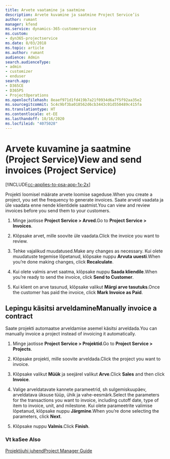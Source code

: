 ```yaml
---
title: Arvete vaatamine ja saatmine
description: Arvete kuvamine ja saatmine Project Service’is
author: rumant
manager: kfend
ms.service: dynamics-365-customerservice
ms.custom:
- dyn365-projectservice
ms.date: 8/03/2018
ms.topic: article
ms.author: rumant
audience: Admin
search.audienceType:
- admin
- customizer
- enduser
search.app:
- D365CE
- D365PS
- ProjectOperations
ms.openlocfilehash: 8eaef971d1fd419b7a21f0934d6a7f5f92aa35e2
ms.sourcegitcommit: 5c4c9bf3ba018562d6cb3443c01d550489c415fa
ms.translationtype: HT
ms.contentlocale: et-EE
ms.lasthandoff: 10/16/2020
ms.locfileid: "4075028"
---
```

# <a name="view-and-send-invoices-project-service"></a><span data-ttu-id="ed637-103">Arvete kuvamine ja saatmine (Project Service)</span><span class="sxs-lookup"><span data-stu-id="ed637-103">View and send invoices (Project Service)</span></span>

[!INCLUDE[cc-applies-to-psa-app-1x-2x](../includes/cc-applies-to-psa-app-1x-2x.md)]

<span data-ttu-id="ed637-104">Projekti loomisel määrate arvete loomise sageduse.</span><span class="sxs-lookup"><span data-stu-id="ed637-104">When you create a project, you set the frequency to generate invoices.</span></span> <span data-ttu-id="ed637-105">Saate arveid vaadata ja üle vaadata enne nende klientidele saatmist.</span><span class="sxs-lookup"><span data-stu-id="ed637-105">You can view and review invoices before you send them to your customers.</span></span>  
  
1.  <span data-ttu-id="ed637-106">Minge jaotisse **Project Service > Arved**.</span><span class="sxs-lookup"><span data-stu-id="ed637-106">Go to **Project Service > Invoices**.</span></span>  
  
2.  <span data-ttu-id="ed637-107">Klõpsake arvet, mille soovite üle vaadata.</span><span class="sxs-lookup"><span data-stu-id="ed637-107">Click the invoice you want to review.</span></span>  
  
3.  <span data-ttu-id="ed637-108">Tehke vajalikud muudatused.</span><span class="sxs-lookup"><span data-stu-id="ed637-108">Make any changes as necessary.</span></span> <span data-ttu-id="ed637-109">Kui olete muudatuste tegemise lõpetanud, klõpsake nuppu **Arvuta uuesti**.</span><span class="sxs-lookup"><span data-stu-id="ed637-109">When you’re done making changes, click **Recalculate**.</span></span>  
  
4.  <span data-ttu-id="ed637-110">Kui olete valmis arvet saatma, klõpsake nuppu **Saada kliendile**.</span><span class="sxs-lookup"><span data-stu-id="ed637-110">When you’re ready to send the invoice, click **Send to Customer**.</span></span>  
  
5.  <span data-ttu-id="ed637-111">Kui klient on arve tasunud, klõpsake valikut **Märgi arve tasutuks**.</span><span class="sxs-lookup"><span data-stu-id="ed637-111">Once the customer has paid the invoice, click **Mark Invoice as Paid**.</span></span>  
  
## <a name="manually-invoice-a-contract"></a><span data-ttu-id="ed637-112">Lepingu käsitsi arveldamine</span><span class="sxs-lookup"><span data-stu-id="ed637-112">Manually invoice a contract</span></span>  
 <span data-ttu-id="ed637-113">Saate projekti automaatse arveldamise asemel käsitsi arveldada.</span><span class="sxs-lookup"><span data-stu-id="ed637-113">You can manually invoice a project instead of invoicing it automatically.</span></span>  
  
1.  <span data-ttu-id="ed637-114">Minge jaotisse **Project Service > Projektid**.</span><span class="sxs-lookup"><span data-stu-id="ed637-114">Go to **Project Service > Projects**.</span></span>  
  
2.  <span data-ttu-id="ed637-115">Klõpsake projekti, mille soovite arveldada.</span><span class="sxs-lookup"><span data-stu-id="ed637-115">Click the project you want to invoice.</span></span>  
  
3.  <span data-ttu-id="ed637-116">Klõpsake valikut **Müük** ja seejärel valikut **Arve**.</span><span class="sxs-lookup"><span data-stu-id="ed637-116">Click **Sales** and then click **Invoice**.</span></span>  
  
4.  <span data-ttu-id="ed637-117">Valige arveldatavate kannete parameetrid, sh sulgemiskuupäev, arveldatava üksuse tüüp, ühik ja vahe-eesmärk.</span><span class="sxs-lookup"><span data-stu-id="ed637-117">Select the parameters for the transactions you want to invoice, including cutoff date, type of item to invoice, unit, and milestone.</span></span> <span data-ttu-id="ed637-118">Kui olete parameetrite valimise lõpetanud, klõpsake nuppu **Järgmine**.</span><span class="sxs-lookup"><span data-stu-id="ed637-118">When you’re done selecting the parameters, click **Next**.</span></span>  
  
5.  <span data-ttu-id="ed637-119">Klõpsake nuppu **Valmis**.</span><span class="sxs-lookup"><span data-stu-id="ed637-119">Click **Finish**.</span></span>  
  
### <a name="see-also"></a><span data-ttu-id="ed637-120">Vt ka</span><span class="sxs-lookup"><span data-stu-id="ed637-120">See Also</span></span>  
 [<span data-ttu-id="ed637-121">Projektijuhi juhend</span><span class="sxs-lookup"><span data-stu-id="ed637-121">Project Manager Guide</span></span>](../psa/project-manager-guide.md)
